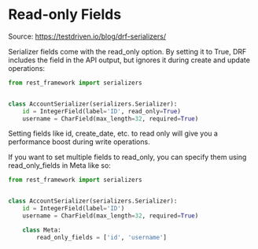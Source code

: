 # Read-only Fields

Source: https://testdriven.io/blog/drf-serializers/

Serializer fields come with the read_only option. By setting it to True, DRF includes the field in the API output, but ignores it during create and update operations:
```python
from rest_framework import serializers


class AccountSerializer(serializers.Serializer):
    id = IntegerField(label='ID', read_only=True)
    username = CharField(max_length=32, required=True)
```
Setting fields like id, create_date, etc. to read only will give you a performance boost during write operations.

If you want to set multiple fields to read_only, you can specify them using read_only_fields in Meta like so:
```python
from rest_framework import serializers


class AccountSerializer(serializers.Serializer):
    id = IntegerField(label='ID')
    username = CharField(max_length=32, required=True)

    class Meta:
        read_only_fields = ['id', 'username']
```